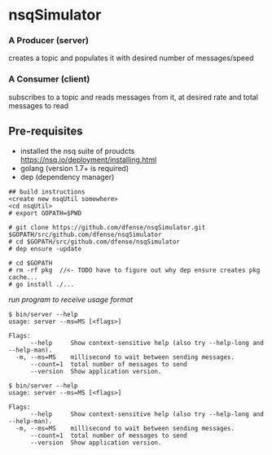 # nsqSimulator
### A Producer (server)
creates a topic and populates it with desired number of messages/speed

### A Consumer (client)
subscribes to a topic and reads messages from it, at desired rate and total messages to read

## Pre-requisites
- installed the nsq suite of proudcts https://nsq.io/deployment/installing.html
- golang (version 1.7+ is required)
- dep (dependency manager)

```
## build instructions  
<create new nsqUtil somewhere>  
<cd nsqUtil> 
# export GOPATH=$PWD  

# git clone https://github.com/dfense/nsqSimulator.git $GOPATH/src/github.com/dfense/nsqSimulator
# cd $GOPATH/src/github.com/dfense/nsqSimulator
# dep ensure -update

# cd $GOPATH
# rm -rf pkg  //<- TODO have to figure out why dep ensure creates pkg cache...
# go install ./...
```

*run program to receive usage format*
```
$ bin/server --help
usage: server --ms=MS [<flags>]

Flags:
      --help     Show context-sensitive help (also try --help-long and --help-man).
  -m, --ms=MS    millisecond to wait between sending messages.
      --count=1  total number of messages to send
      --version  Show application version.

$ bin/server --help
usage: server --ms=MS [<flags>]

Flags:
      --help     Show context-sensitive help (also try --help-long and --help-man).
  -m, --ms=MS    millisecond to wait between sending messages.
      --count=1  total number of messages to send
      --version  Show application version.
```



